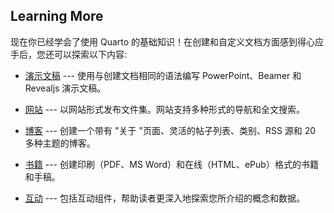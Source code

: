 ## Learning More

现在你已经学会了使用 Quarto 的基础知识！在创建和自定义文档方面感到得心应手后，您还可以探索以下内容:

- [演示文稿](/docs/presentations/index.qmd "Presentations") --- 使用与创建文档相同的语法编写 PowerPoint、Beamer 和 Revealjs 演示文稿。

- [网站](/docs/websites/) --- 以网站形式发布文件集。网站支持多种形式的导航和全文搜索。

- [博客](/docs/websites/website-blog.qmd) --- 创建一个带有 "关于 "页面、灵活的帖子列表、类别、RSS 源和 20 多种主题的博客。

- [书籍](/docs/books/) --- 创建印刷（PDF、MS Word）和在线（HTML、ePub）格式的书籍和手稿。

- [互动](/docs/interactive/) --- 包括互动组件，帮助读者更深入地探索您所介绍的概念和数据。